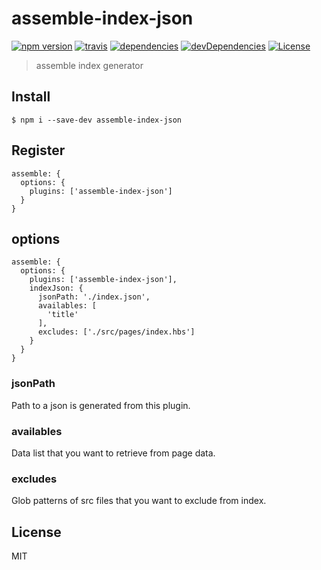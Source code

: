 # assemble-index-json

[![npm version](https://img.shields.io/npm/v/assemble-index-json.svg?style=flat-square)](https://github.com/makotot/assemble-index-json)
[![travis](http://img.shields.io/travis/makotot/assemble-index-json.svg?style=flat-square)](https://github.com/makotot/assemble-index-json)
[![dependencies](http://img.shields.io/david/makotot/assemble-index-json.svg?style=flat-square)](https://github.com/makotot/assemble-index-json)
[![devDependencies](http://img.shields.io/david/dev/makotot/assemble-index-json.svg?style=flat-square)](https://github.com/makotot/assemble-index-json)
[![License](http://img.shields.io/npm/l/assemble-index-json.svg?style=flat-square)](https://github.com/makotot/assemble-index-json)

> assemble index generator


## Install
```
$ npm i --save-dev assemble-index-json
```

## Register
```
assemble: {
  options: {
    plugins: ['assemble-index-json']
  }
}
```

## options

```
assemble: {
  options: {
    plugins: ['assemble-index-json'],
    indexJson: {
      jsonPath: './index.json',
      availables: [
        'title'
      ],
      excludes: ['./src/pages/index.hbs']
    }
  }
}
```

### jsonPath

Path to a json is generated from this plugin.

### availables

Data list that you want to retrieve from page data.

### excludes

Glob patterns of src files that you want to exclude from index.


## License

MIT

